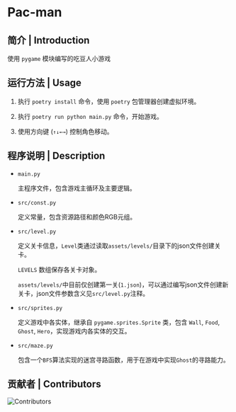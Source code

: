 # Pac-man


## 简介 | Introduction
  使用 `pygame` 模块编写的吃豆人小游戏
  

## 运行方法 | Usage
  1. 执行 `poetry install` 命令，使用 `poetry` 包管理器创建虚拟环境。
   
  2. 执行 `poetry run python main.py` 命令，开始游戏。

  3. 使用方向键 (`↑↓←→`) 控制角色移动。

## 程序说明 | Description

  - `main.py`
    
    主程序文件，包含游戏主循环及主要逻辑。

  - `src/const.py`

    定义常量，包含资源路径和颜色RGB元组。

  - `src/level.py`

    定义关卡信息，`Level`类通过读取`assets/levels/`目录下的json文件创建关卡。
    
    `LEVELS` 数组保存各关卡对象。
    
    `assets/levels/`中目前仅创建第一关(`1.json`)，可以通过编写json文件创建新关卡，json文件参数含义见`src/level.py`注释。

  - `src/sprites.py`

    定义游戏中各实体，继承自 `pygame.sprites.Sprite` 类，包含 `Wall`, `Food`, `Ghost`, `Hero`，实现游戏内各实体的交互。

  - `src/maze.py`

    包含一个`BFS`算法实现的迷宫寻路函数，用于在游戏中实现`Ghost`的寻路能力。


## 贡献者 | Contributors

  ![Contributors](https://contrib.rocks/image?repo=wyf7685/Pac-man)

